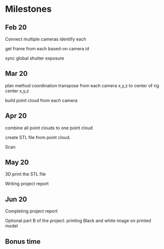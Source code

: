 # Milestones

## Feb 20

Connect multiple cameras identify each

get frame from each based-on camera id

sync global shutter exposure

## Mar 20

plan method coordination transpose from each camera x,y,z  to center of rig center x,y,z

build point cloud from each camera

## Apr 20

combine all point clouds to one point cloud

create STL file from point cloud.

Scan

## May 20

3D print the STL file

Writing project report

## Jun 20

Completing project report

Optional part B of the project: printing Black and white image on printed model

## Bonus time
